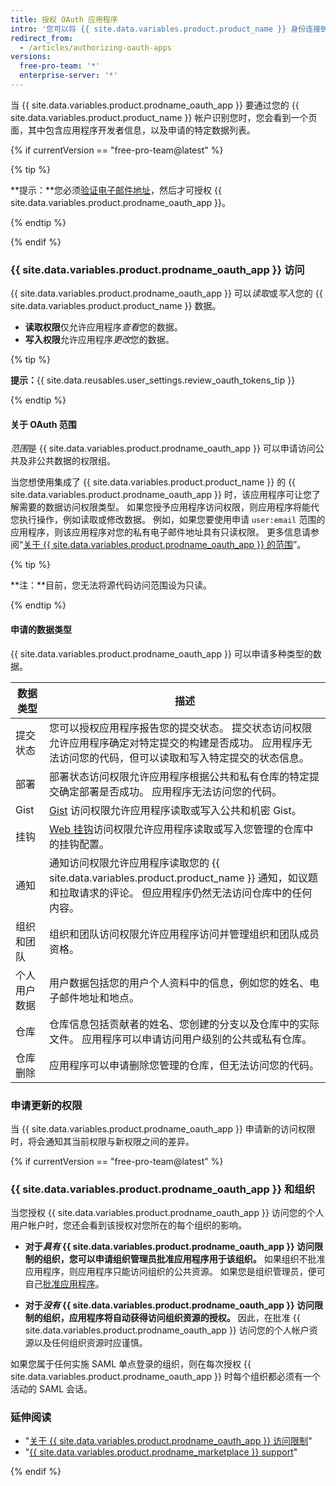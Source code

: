 ```yaml
---
title: 授权 OAuth 应用程序
intro: '您可以将 {{ site.data.variables.product.product_name }} 身份连接到使用 OAuth 的第三方应用程序。 在授权 {{ site.data.variables.product.prodname_oauth_app }} 时，应确保您信任应用程序，查阅开发者是谁，并查阅应用程序要访问的信息类型。'
redirect_from:
  - /articles/authorizing-oauth-apps
versions:
  free-pro-team: '*'
  enterprise-server: '*'
---
```


当 {{ site.data.variables.product.prodname_oauth_app }} 要通过您的 {{ site.data.variables.product.product_name }} 帐户识别您时，您会看到一个页面，其中包含应用程序开发者信息，以及申请的特定数据列表。

{% if currentVersion == "free-pro-team@latest" %}

{% tip %}

**提示：**您必须[验证电子邮件地址](/articles/verifying-your-email-address)，然后才可授权 {{ site.data.variables.product.prodname_oauth_app }}。

{% endtip %}

{% endif %}

### {{ site.data.variables.product.prodname_oauth_app }} 访问

{{ site.data.variables.product.prodname_oauth_app }} 可以*读取*或*写入*您的 {{ site.data.variables.product.product_name }} 数据。

- **读取权限**仅允许应用程序*查看*您的数据。
- **写入权限**允许应用程序*更改*您的数据。

{% tip %}

**提示：**{{ site.data.reusables.user_settings.review_oauth_tokens_tip }}

{% endtip %}

#### 关于 OAuth 范围

*范围*是 {{ site.data.variables.product.prodname_oauth_app }} 可以申请访问公共及非公共数据的权限组。

当您想使用集成了 {{ site.data.variables.product.product_name }} 的 {{ site.data.variables.product.prodname_oauth_app }} 时，该应用程序可让您了解需要的数据访问权限类型。 如果您授予应用程序访问权限，则应用程序将能代您执行操作，例如读取或修改数据。 例如，如果您要使用申请 `user:email` 范围的应用程序，则该应用程序对您的私有电子邮件地址具有只读权限。 更多信息请参阅“[关于 {{ site.data.variables.product.prodname_oauth_app }} 的范围](//apps/building-integrations/setting-up-and-registering-oauth-apps/about-scopes-for-oauth-apps)”。

{% tip %}

**注：**目前，您无法将源代码访问范围设为只读。

{% endtip %}

#### 申请的数据类型

{{ site.data.variables.product.prodname_oauth_app }} 可以申请多种类型的数据。

| 数据类型   | 描述                                                                                                   |
| ------ | ---------------------------------------------------------------------------------------------------- |
| 提交状态   | 您可以授权应用程序报告您的提交状态。 提交状态访问权限允许应用程序确定对特定提交的构建是否成功。 应用程序无法访问您的代码，但可以读取和写入特定提交的状态信息。                     |
| 部署     | 部署状态访问权限允许应用程序根据公共和私有仓库的特定提交确定部署是否成功。 应用程序无法访问您的代码。                                                  |
| Gist   | [Gist](https://gist.github.com) 访问权限允许应用程序读取或写入公共和机密 Gist。                                           |
| 挂钩     | [Web 挂钩](/webhooks)访问权限允许应用程序读取或写入您管理的仓库中的挂钩配置。                                                      |
| 通知     | 通知访问权限允许应用程序读取您的 {{ site.data.variables.product.product_name }} 通知，如议题和拉取请求的评论。 但应用程序仍然无法访问仓库中的任何内容。 |
| 组织和团队  | 组织和团队访问权限允许应用程序访问并管理组织和团队成员资格。                                                                       |
| 个人用户数据 | 用户数据包括您的用户个人资料中的信息，例如您的姓名、电子邮件地址和地点。                                                                 |
| 仓库     | 仓库信息包括贡献者的姓名、您创建的分支以及仓库中的实际文件。 应用程序可以申请访问用户级别的公共或私有仓库。                                               |
| 仓库删除   | 应用程序可以申请删除您管理的仓库，但无法访问您的代码。                                                                          |

### 申请更新的权限

当 {{ site.data.variables.product.prodname_oauth_app }} 申请新的访问权限时，将会通知其当前权限与新权限之间的差异。

{% if currentVersion == "free-pro-team@latest" %}

### {{ site.data.variables.product.prodname_oauth_app }} 和组织

当您授权 {{ site.data.variables.product.prodname_oauth_app }} 访问您的个人用户帐户时，您还会看到该授权对您所在的每个组织的影响。

- **对于*具有* {{ site.data.variables.product.prodname_oauth_app }} 访问限制的组织，您可以申请组织管理员批准应用程序用于该组织。** 如果组织不批准应用程序，则应用程序只能访问组织的公共资源。 如果您是组织管理员，便可自己[批准应用程序](/articles/approving-oauth-apps-for-your-organization)。

- **对于*没有* {{ site.data.variables.product.prodname_oauth_app }} 访问限制的组织，应用程序将自动获得访问组织资源的授权。** 因此，在批准 {{ site.data.variables.product.prodname_oauth_app }} 访问您的个人帐户资源以及任何组织资源时应谨慎。

如果您属于任何实施 SAML 单点登录的组织，则在每次授权 {{ site.data.variables.product.prodname_oauth_app }} 时每个组织都必须有一个活动的 SAML 会话。

### 延伸阅读

- "[关于 {{ site.data.variables.product.prodname_oauth_app }} 访问限制](/articles/about-oauth-app-access-restrictions)"
- "[{{ site.data.variables.product.prodname_marketplace }} support](/articles/github-marketplace-support)"

{% endif %}
